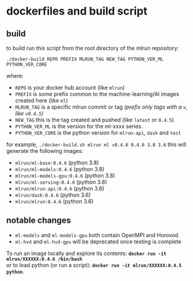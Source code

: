 # dockerfiles and build script

## build
to build run this script from the root directory of the mlrun repository:<br>

    ./docker-build REPO PREFIX MLRUN_TAG NEW_TAG PYTHON_VER_ML PYTHON_VER_CORE

where:<br>
* `REPO` is your docker hub account (like `mlrun`)
* `PREFIX` is some prefix common to the machine-learning/AI images created here (like `ml`)
* `MLRUN_TAG` is a specific mlrun commit or tag _(prefix only tags with a `v`, like `v0.4.5`)_
* `NEW_TAG` this is the tag created and pushed (like `latest` or `0.4.5`)
* `PYTHON_VER_ML` is the version for the ml-xxxx series. 
* `PYTHON_VER_CORE` is the python version for `mlrun-api`, `dask` and `test`

for example,
  `./docker-build.sh mlrun ml v0.4.6 0.4.6 3.8 3.6`
this will generate the following images:
  * `mlrun/ml-base:0.4.6`       (python 3.8)
  * `mlrun/ml-models:0.4.6`     (python 3.8)
  * `mlrun/ml-models-gpu:0.4.6` (python 3.8) 
  * `mlrun/ml-serving:0.4.6`    (python 3.8)
  * `mlrun/mlrun-api:0.4.6`     (python 3.6)
  * `mlrun/dask:0.4.6`          (python 3.6)
  * `mlrun/mlrun:0.4.6`         (python 3.6)

## notable changes
* `ml-models` and `ml-models-gpu` both contain OpenMPI and Horovod
* `ml-hvd` and `ml-hvd-gpu` will be deprecated once testing is complete

To run an image locally and explore its contents:  **`docker run -it mlrun/XXXXXX:0.4.6 /bin/bash`**<br>
or to load python (or run a script): **`docker run -it mlrun/XXXXXX:0.4.5 python`**.  
